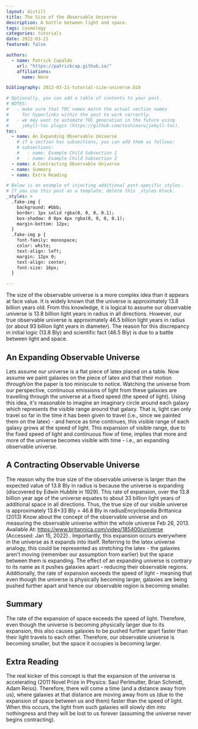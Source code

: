 ```yaml
---
layout: distill
title: The Size of the Observable Universe
description: A battle between light and space.
tags: cosmology
categories: tutorials
date: 2022-03-21
featured: false

authors:
  - name: Patrick Capaldo
    url: "https://patrickcap.github.io/"
    affiliations:
      name: None

bibliography: 2022-03-21-tutorial-size-universe.bib

# Optionally, you can add a table of contents to your post.
# NOTES:
#   - make sure that TOC names match the actual section names
#     for hyperlinks within the post to work correctly.
#   - we may want to automate TOC generation in the future using
#     jekyll-toc plugin (https://github.com/toshimaru/jekyll-toc).
toc:
  - name: An Expanding Observable Universe
    # if a section has subsections, you can add them as follows:
    # subsections:
    #   - name: Example Child Subsection 1
    #   - name: Example Child Subsection 2
  - name: A Contracting Observable Universe
  - name: Summary
  - name: Extra Reading

# Below is an example of injecting additional post-specific styles.
# If you use this post as a template, delete this _styles block.
_styles: >
  .fake-img {
    background: #bbb;
    border: 1px solid rgba(0, 0, 0, 0.1);
    box-shadow: 0 0px 4px rgba(0, 0, 0, 0.1);
    margin-bottom: 12px;
  }
  .fake-img p {
    font-family: monospace;
    color: white;
    text-align: left;
    margin: 12px 0;
    text-align: center;
    font-size: 16px;
  }

---
```


The size of the observable universe is a more complex idea than it appears at face value. It is widely known that the universe is approximately 13.8 billion years old. From this knowledge, it is logical to assume our observable universe is 13.8 billion light years in radius in all directions. However, our true observable universe is approximately 46.5 billion light years in radius (or about 93 billion light years in diameter). The reason for this discrepancy in initial logic (13.8 Bly) and scientific fact (46.5 Bly) is due to a battle between light and space.

## An Expanding Observable Universe

Lets assume our universe is a flat piece of latex placed on a table. Now assume we paint galaxies on the piece of latex and that their motion <i>through/on</i> the paper is too miniscule to notice. Watching the universe from our perspective, continuous emissions of light from these galaxies are travelling through the universe at a fixed speed (the speed of light). Using this idea, it's reasonable to imagine an imaginary circle around each galaxy which represents the visible range around that galaxy. That is, light can only travel so far in the time it has been given to travel (i.e., since we painted them on the latex) - and hence as time continues, this visible range of each galaxy grows at the speed of light. This expansion of visible range, due to the fixed speed of light and continuous flow of time, implies that more and more of the universe becomes visible with time - i.e., an expanding observable universe.

## A Contracting Observable Universe

The reason why the true size of the observable universe is larger than the expected value of 13.8 Bly in radius is because the universe is expanding (discovered by Edwin Hubble in 1929). This rate of expansion, over the 13.8 billion year age of the universe equates to about 33 billion light years of additional space in all directions. Thus, the true size of our visible universe is approximately 13.8+33 Bly = 46.8 Bly in radius<d-footnote>Encyclopedia Brittanica (2013) Know about the concept of the observable universe and on measuring the observable universe within the whole universe Feb 26, 2013. Available At: https://www.britannica.com/video/185400/universe (Accessed: Jan 15, 2022).</d-footnote>. Importantly, this expansion occurs everywhere in the universe as it expands into itself. Referring to the latex universe analogy, this could be represented as stretching the latex - the galaxies aren't moving (remember our assumption from earlier) but the space between them is expanding. The effect of an expanding universe is contrary to its name as it pushes galaxies apart - reducing their observable regions. Additionally, the rate of expansion exceeds the speed of light - meaning that even though the universe is physically becoming larger, galaxies are being pushed further apart and hence our observable region is becoming smaller.

## Summary

The rate of the expansion of space exceeds the speed of light. Therefore, even though the universe is becoming physically larger due to its expansion, this also causes galaxies to be pushed further apart faster than their light travels to each other. Therefore, our observable universe is becoming smaller, but the space it occupies is becoming larger.

## Extra Reading

The real kicker of this concept is that the expansion of the universe is accelerating (2011 Novel Prize in Physics: Saul Perlmutter, Brian Schmidt, Adam Reiss). Therefore, there will come a time (and a distance away from us), where galaxies at that distance are moving away from us (due to the expansion of space between us and them) faster than the speed of light. When this occurs, the light from such galaxies will slowly dim into nothingness and they will be lost to us forever (assuming the universe never begins contracting).

